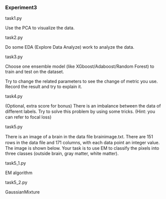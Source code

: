 ### Experiment3

task1.py

Use the PCA to visualize the data.

task2.py

Do some EDA (Explore Data Analyze) work to analyze the data.

task3.py

Choose one ensemble model (like XGboost/Adaboost/Random Forest) to train and test on the dataset.

Try to change the related parameters to see the change of metric you use. Record the result and try to explain it.

task4.py

(Optional, extra score for bonus) There is an imbalance between the data of diﬀerent labels. Try to solve this problem by using some tricks. (Hint: you can refer to focal loss)

task5.py

There is an image of a brain in the data ﬁle brainimage.txt. There are 151 rows in the data ﬁle and 171 columns, with each data point an integer value. The image is shown below. Your task is to use EM to classify the pixels into three classes (outside brain, gray matter, white matter).

task5_1.py

EM algorithm

task5_2.py

GaussianMixture